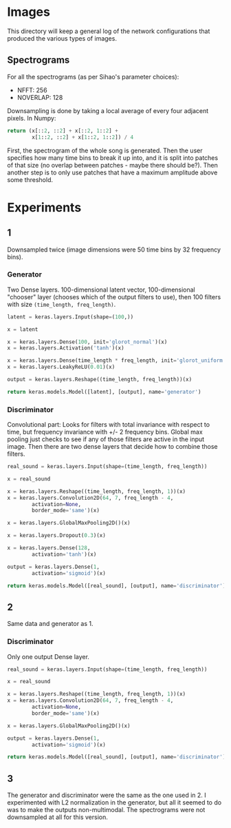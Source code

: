 # Images

This directory will keep a general log of the network configurations that produced the various types of images.

## Spectrograms

For all the spectrograms (as per Sihao's parameter choices):

 - NFFT: 256
 - NOVERLAP: 128

Downsampling is done by taking a local average of every four adjacent pixels. In Numpy:

````python
return (x[::2, ::2] + x[::2, 1::2] +
        x[1::2, ::2] + x[1::2, 1::2]) / 4
````

First, the spectrogram of the whole song is generated. Then the user specifies how many time bins to break it up into, and it is split into patches of that size (no overlap between patches - maybe there should be?). Then another step is to only use patches that have a maximum amplitude above some threshold.

# Experiments

## 1

Downsampled twice (image dimensions were 50 time bins by 32 frequency bins).

### Generator

Two Dense layers. 100-dimensional latent vector, 100-dimensional "chooser" layer (chooses which of the output filters to use), then 100 filters with size `(time_length, freq_length)`.

````python
latent = keras.layers.Input(shape=(100,))

x = latent

x = keras.layers.Dense(100, init='glorot_normal')(x)
x = keras.layers.Activation('tanh')(x)

x = keras.layers.Dense(time_length * freq_length, init='glorot_uniform')(x)
x = keras.layers.LeakyReLU(0.01)(x)

output = keras.layers.Reshape((time_length, freq_length))(x)

return keras.models.Model([latent], [output], name='generator')
````

### Discriminator

Convolutional part: Looks for filters with total invariance with respect to time, but frequency invariance with +/- 2 frequency bins. Global max pooling just checks to see if any of those filters are active in the input image. Then there are two dense layers that decide how to combine those filters.

````python
real_sound = keras.layers.Input(shape=(time_length, freq_length))

x = real_sound

x = keras.layers.Reshape((time_length, freq_length, 1))(x)
x = keras.layers.Convolution2D(64, 7, freq_length - 4,
        activation=None,
        border_mode='same')(x)

x = keras.layers.GlobalMaxPooling2D()(x)

x = keras.layers.Dropout(0.3)(x)

x = keras.layers.Dense(128,
        activation='tanh')(x)

output = keras.layers.Dense(1,
        activation='sigmoid')(x)

return keras.models.Model([real_sound], [output], name='discriminator')
````

## 2

Same data and generator as 1.

### Discriminator

Only one output Dense layer.

````python
real_sound = keras.layers.Input(shape=(time_length, freq_length))

x = real_sound

x = keras.layers.Reshape((time_length, freq_length, 1))(x)
x = keras.layers.Convolution2D(64, 7, freq_length - 4,
        activation=None,
        border_mode='same')(x)

x = keras.layers.GlobalMaxPooling2D()(x)

output = keras.layers.Dense(1,
        activation='sigmoid')(x)

return keras.models.Model([real_sound], [output], name='discriminator')
````

## 3

The generator and discriminator were the same as the one used in 2. I experimented with L2 normalization in the generator, but all it seemed to do was to make the outputs non-multimodal. The spectrograms were not downsampled at all for this version.

